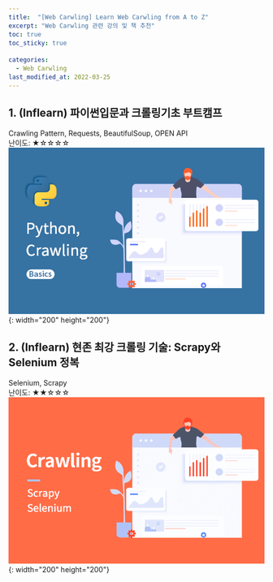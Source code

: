 ```yaml
---
title:  "[Web Carwling] Learn Web Carwling from A to Z"
excerpt: "Web Carwling 관련 강의 및 책 추천"
toc: true
toc_sticky: true

categories:
  - Web Carwling
last_modified_at: 2022-03-25
---
```



## 1. (Inflearn) 파이썬입문과 크롤링기초 부트캠프
  Crawling Pattern, Requests, BeautifulSoup, OPEN API <br>
  난이도: ★☆☆☆☆ <br>
  ![python_crawling1](/img/python_crawling1.png){: width="200" height="200"}
  <br>
 
## 2. (Inflearn) 현존 최강 크롤링 기술: Scrapy와 Selenium 정복
  Selenium, Scrapy <br>
  난이도: ★★☆☆☆ <br>
  ![python_crawling2](/img/python_crawling2.png){: width="200" height="200"}
  <br>